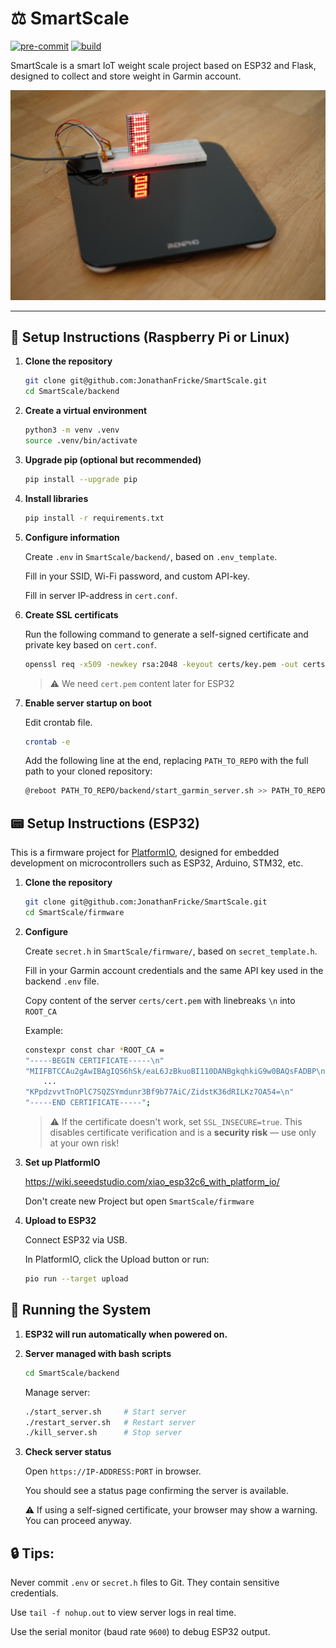 # ⚖️ SmartScale
[![pre-commit](https://github.com/JonathanFricke/SmartScale/actions/workflows/pre-commit.yaml/badge.svg?branch=dev)](https://github.com/JonathanFricke/SmartScale/actions/workflows/pre-commit.yaml)
[![build](https://github.com/JonathanFricke/SmartScale/actions/workflows/build.yaml/badge.svg?branch=dev)](https://github.com/JonathanFricke/SmartScale/actions/workflows/build.yaml)

SmartScale is a smart IoT weight scale project based on ESP32 and Flask, designed to collect and store weight in Garmin account.

![SmartScale](docs/images/scale_breadboard.jpg)

---

## 🔧 Setup Instructions (Raspberry Pi or Linux)

1. **Clone the repository**

   ```bash
   git clone git@github.com:JonathanFricke/SmartScale.git
   cd SmartScale/backend
   ```

2. **Create a virtual environment**
   ```bash
   python3 -m venv .venv
   source .venv/bin/activate
   ```

3. **Upgrade pip (optional but recommended)**
	```bash
	pip install --upgrade pip
	```

4. **Install libraries**
	```bash
	pip install -r requirements.txt
	```


5. **Configure information**

	Create `.env` in `SmartScale/backend/`, based on `.env_template`.

	Fill in your SSID, Wi-Fi password, and custom API-key.

	Fill in server IP-address in `cert.conf`.

6. **Create SSL certificats**

	Run the following command to generate a self-signed certificate and private key based on `cert.conf`.

	```bash
	openssl req -x509 -newkey rsa:2048 -keyout certs/key.pem -out certs/cert.pem -days 3650 -nodes -config cert.conf -extensions v3_req
	```

	>⚠️ We need `cert.pem` content later for ESP32

<!-- 7. **Make server scripts executable**

	Enable execution for server scripts for user.
	```bash
	chmod u+x start_server.sh kill_server.sh restart_server.sh
	``` -->

7. **Enable server startup on boot**

	Edit crontab file.
	```bash
	crontab -e
	```
	Add the following line at the end, replacing `PATH_TO_REPO` with the full path to your cloned repository:
	```bash
	@reboot PATH_TO_REPO/backend/start_garmin_server.sh >> PATH_TO_REPO/backend/cron_log.txt 2>&1 &
	```

## 📟 Setup Instructions (ESP32)
This is a firmware project for [PlatformIO](https://platformio.org/), designed for embedded development on microcontrollers such as ESP32, Arduino, STM32, etc.

1. **Clone the repository**

   ```bash
   git clone git@github.com:JonathanFricke/SmartScale.git
   cd SmartScale/firmware
   ```

2. **Configure**

	Create `secret.h` in `SmartScale/firmware/`, based on `secret_template.h`.

	Fill in your Garmin account credentials and the same API key used in the backend `.env` file.

	Copy content of the server `certs/cert.pem` with linebreaks `\n` into `ROOT_CA`

	Example:
	```bash
	constexpr const char *ROOT_CA =
	"-----BEGIN CERTIFICATE-----\n"
	"MIIFBTCCAu2gAwIBAgIQS6hSk/eaL6JzBkuoBI110DANBgkqhkiG9w0BAQsFADBP\n"
		...
	"KPpdzvvtTnOPlC7SQZSYmdunr3Bf9b77AiC/ZidstK36dRILKz7OA54=\n"
	"-----END CERTIFICATE-----";
	```

	> ⚠️ If the certificate doesn't work, set `SSL_INSECURE=true`. This disables certificate verification and is a **security risk** — use only at your own risk!


3. **Set up PlatformIO**

	https://wiki.seeedstudio.com/xiao_esp32c6_with_platform_io/

	Don't create new Project but open ```SmartScale/firmware```

4. **Upload to ESP32**

	Connect ESP32 via USB.

	In PlatformIO, click the Upload button or run:

	```bash
	pio run --target upload
	```

## 🚀 Running the System
1. **ESP32 will run automatically when powered on.**

2. **Server managed with bash scripts**

	```bash
	cd SmartScale/backend
	```
	Manage server:
	```bash
	./start_server.sh     # Start server
	./restart_server.sh   # Restart server
	./kill_server.sh      # Stop server
	```

3. **Check server status**

	Open ```https://IP-ADDRESS:PORT``` in browser.

	You should see a status page confirming the server is available.

	⚠️ If using a self-signed certificate, your browser may show a warning. You can proceed anyway.


## 🔒 Tips: ##
 Never commit `.env` or `secret.h` files to Git. They contain sensitive credentials.

 Use `tail -f nohup.out` to view server logs in real time.

 Use the serial monitor (baud rate `9600`) to debug ESP32 output.



<!-- 3. **(Alternative) Install Miniconda**
   Download and install from:
   https://www.anaconda.com/docs/getting-started/miniconda/install

2. **Create and activate a new Conda environment**

   ```bash
   conda create -n smartscale python=3.12 pip
   conda activate smartscale -->


<!-- Use [pre-commit](https://pre-commit.com) for automated checks.

```bash
pip install pre-commit
pip install detect-secrets
pip install --upgrade identify
```
```bash
detect-secrets scan > .secrets.baseline
```
```bash
pre-commit install
```

Test with:

```bash
pre-commit run --all-files
```

If ```detect screts``` fails, change .secrets.baseline format to ```UTF-8```. -->
